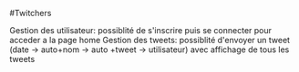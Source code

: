 #Twitchers


Gestion des utilisateur: possiblité de s'inscrire puis se connecter pour acceder a la page home
Gestion des tweets: possiblité d'envoyer un tweet (date -> auto+nom -> auto +tweet -> utilisateur) avec affichage de tous les tweets
